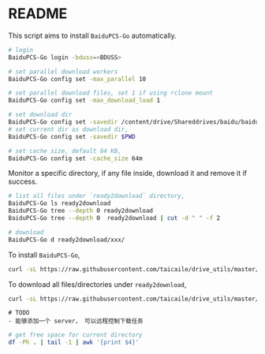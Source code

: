 # README

This script aims to install `BaiduPCS-Go` automatically.

```bash
# login
BaiduPCS-Go login -bduss=<BDUSS>

# set parallel download workers
BaiduPCS-Go config set -max_parallel 10

# set parallel download files, set 1 if using rclone mount
BaiduPCS-Go config set -max_download_load 1

# set download dir
BaiduPCS-Go config set -savedir /content/drive/Shareddrives/baidu/baidugo
# set current dir as download dir,
BaiduPCS-Go config set -savedir $PWD

# set cache size, default 64 KB,
BaiduPCS-Go config set -cache_size 64m

```

Monitor a specific directory, if any file inside, download it and remove it if success.

```bash
# list all files under `ready2download` directory,
BaiduPCS-Go ls ready2download
BaiduPCS-Go tree --depth 0 ready2download
BaiduPCS-Go tree --depth 0  ready2download | cut -d " " -f 2

# download
BaiduPCS-Go d ready2download/xxx/
```

To install `BaiduPCS-Go`,

```bash
curl -sL https://raw.githubusercontent.com/taicaile/drive_utils/master/install.sh | bash
```

To download all files/directories under `ready2download`,

```bash
curl -sL https://raw.githubusercontent.com/taicaile/drive_utils/master/monitor.sh | bash
```

```text
# TODO
- 能够添加一个 server， 可以远程控制下载任务
```

```bash
# get free space for current directory
df -Ph . | tail -1 | awk '{print $4}'
```
